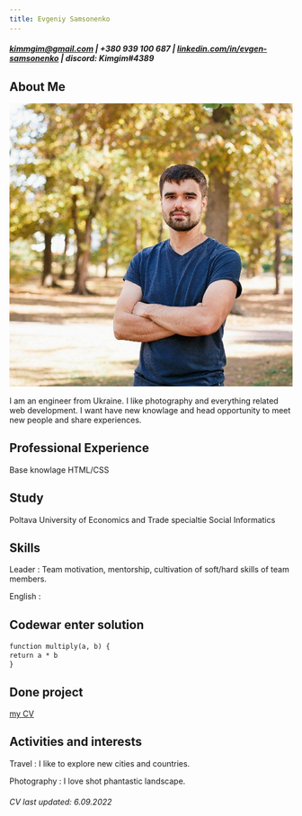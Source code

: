 ```yaml
---
title: Evgeniy Samsonenko
---
```


##### <kimmgim@gmail.com> | +380 939 100 687 | [linkedin.com/in/evgen-samsonenko](https://linkedin.com/in/evgen-samsonenko-61b773207) | discord: Kimgim#4389

## About Me

![Photo](/image/photo.jpeg)

I am an engineer from Ukraine. I like photography and everything related web development. I want have new knowlage and head opportunity to meet new people and share experiences.

## Professional Experience

Base knowlage HTML/CSS

## Study

Poltava University of Economics and Trade specialtie Social Informatics

## Skills

Leader
: Team motivation, mentorship, cultivation of soft/hard skills of team members.

English
:

## Codewar enter solution

```
function multiply(a, b) {
return a * b
}
```

## Done project

[my CV](https://github.com/evgeniysam/rsschool-cv/blob/gh-pages/cv.md)

## Activities and interests

Travel
: I like to explore new cities and countries.

Photography
: I love shot phantastic landscape.

###### CV last updated: 6.09.2022
